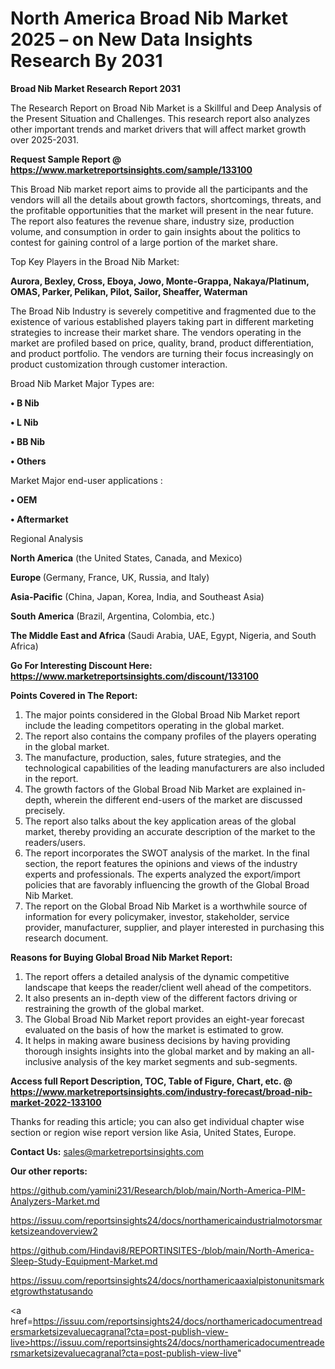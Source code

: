 # North America Broad Nib Market 2025 – on New Data Insights Research By 2031

<strong>Broad Nib Market Research Report 2031</strong>

The Research Report on Broad Nib Market is a Skillful and Deep Analysis of the Present Situation and Challenges. This research report also analyzes other important trends and market drivers that will affect market growth over 2025-2031.

<strong>Request Sample Report @ <a href=https://www.marketreportsinsights.com/sample/133100>https://www.marketreportsinsights.com/sample/133100</a></strong>

This Broad Nib market report aims to provide all the participants and the vendors will all the details about growth factors, shortcomings, threats, and the profitable opportunities that the market will present in the near future. The report also features the revenue share, industry size, production volume, and consumption in order to gain insights about the politics to contest for gaining control of a large portion of the market share.

Top Key Players in the Broad Nib Market:

<strong>Aurora, Bexley, Cross, Eboya, Jowo, Monte-Grappa, Nakaya/Platinum, OMAS, Parker, Pelikan, Pilot, Sailor, Sheaffer, Waterman</strong>

The Broad Nib Industry is severely competitive and fragmented due to the existence of various established players taking part in different marketing strategies to increase their market share. The vendors operating in the market are profiled based on price, quality, brand, product differentiation, and product portfolio. The vendors are turning their focus increasingly on product customization through customer interaction.

Broad Nib Market Major Types are:

<strong>• B Nib

• L Nib

• BB Nib

• Others</strong>

Market Major end-user applications :

<strong>• OEM

• Aftermarket</strong>

Regional Analysis

</u><strong><b>North America</b></strong> (the United States, Canada, and Mexico)

<strong><b>Europe </b></strong>(Germany, France, UK, Russia, and Italy)

<strong><b>Asia-Pacific</b></strong> (China, Japan, Korea, India, and Southeast Asia)

<strong><b>South America</b></strong> (Brazil, Argentina, Colombia, etc.)

<strong><b>The Middle East and Africa</b></strong> (Saudi Arabia, UAE, Egypt, Nigeria, and South Africa)

<strong>Go For Interesting Discount Here: <a href=https://www.marketreportsinsights.com/discount/133100>https://www.marketreportsinsights.com/discount/133100</a></strong>

<strong>Points Covered in The Report:</strong>
<ol>
  <li>The major points considered in the Global Broad Nib Market report include the leading competitors operating in the global market.</li>
  <li>The report also contains the company profiles of the players operating in the global market.</li>
  <li>The manufacture, production, sales, future strategies, and the technological capabilities of the leading manufacturers are also included in the report.</li>
  <li>The growth factors of the Global Broad Nib Market are explained in-depth, wherein the different end-users of the market are discussed precisely.</li>
  <li>The report also talks about the key application areas of the global market, thereby providing an accurate description of the market to the readers/users.</li>
  <li>The report incorporates the SWOT analysis of the market. In the final section, the report features the opinions and views of the industry experts and professionals. The experts analyzed the export/import policies that are favorably influencing the growth of the Global Broad Nib Market.</li>
  <li>The report on the Global Broad Nib Market is a worthwhile source of information for every policymaker, investor, stakeholder, service provider, manufacturer, supplier, and player interested in purchasing this research document.</li>
</ol>
<strong>Reasons for Buying Global Broad Nib Market Report:</strong>

<ol>
  <li>The report offers a detailed analysis of the dynamic competitive landscape that keeps the reader/client well ahead of the competitors.</li>
  <li>It also presents an in-depth view of the different factors driving or restraining the growth of the global market.</li>
  <li>The Global Broad Nib Market report provides an eight-year forecast evaluated on the basis of how the market is estimated to grow.</li>
  <li>It helps in making aware business decisions by having providing thorough insights insights into the global market and by making an all-inclusive analysis of the key market segments and sub-segments.</li>
</ol>
<strong>Access full Report Description, TOC, Table of Figure, Chart, etc. @ <a href=https://www.marketreportsinsights.com/industry-forecast/broad-nib-market-2022-133100>https://www.marketreportsinsights.com/industry-forecast/broad-nib-market-2022-133100</a></strong>


Thanks for reading this article; you can also get individual chapter wise section or region wise report version like Asia, United States, Europe.

<strong>Contact Us:</strong>
sales@marketreportsinsights.com

<strong>Our other reports:</strong>

<a href=https://github.com/yamini231/Research/blob/main/North-America-PIM-Analyzers-Market.md>https://github.com/yamini231/Research/blob/main/North-America-PIM-Analyzers-Market.md</a>

<a href=https://issuu.com/reportsinsights24/docs/northamericaindustrialmotorsmarketsizeandoverview2>https://issuu.com/reportsinsights24/docs/northamericaindustrialmotorsmarketsizeandoverview2</a>

<a href=https://github.com/Hindavi8/REPORTINSITES-/blob/main/North-America-Sleep-Study-Equipment-Market.md>https://github.com/Hindavi8/REPORTINSITES-/blob/main/North-America-Sleep-Study-Equipment-Market.md</a>

<a href=https://issuu.com/reportsinsights24/docs/northamericaaxialpistonunitsmarketgrowthstatusando>https://issuu.com/reportsinsights24/docs/northamericaaxialpistonunitsmarketgrowthstatusando</a>

<a href=https://issuu.com/reportsinsights24/docs/northamericadocumentreadersmarketsizevaluecagranal?cta=post-publish-view-live>https://issuu.com/reportsinsights24/docs/northamericadocumentreadersmarketsizevaluecagranal?cta=post-publish-view-live</a>"
